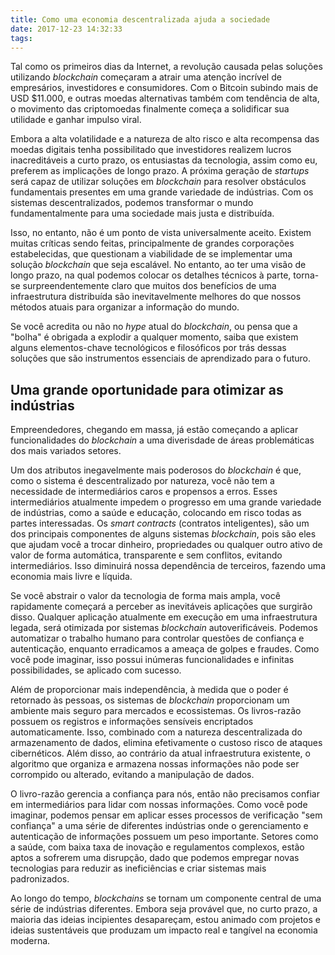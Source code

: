 ```yaml
---
title: Como uma economia descentralizada ajuda a sociedade
date: 2017-12-23 14:32:33
tags:
---
```


Tal como os primeiros dias da Internet, a revolução causada pelas soluções utilizando *blockchain* começaram a atrair uma atenção incrível de empresários, investidores e consumidores. Com o Bitcoin subindo mais de USD $11.000, e outras moedas alternativas também com tendência de alta, o movimento das criptomoedas finalmente começa a solidificar sua utilidade e ganhar impulso viral.
<!-- more -->

Embora a alta volatilidade e a natureza de alto risco e alta recompensa das moedas digitais tenha possibilitado que investidores realizem lucros inacreditáveis a curto prazo, os entusiastas da tecnologia, assim como eu, preferem as implicações de longo prazo. A próxima geração de *startups* será capaz de utilizar soluções em *blockchain* para resolver obstáculos fundamentais presentes em uma grande variedade de indústrias. Com os sistemas descentralizados, podemos transformar o mundo fundamentalmente para uma sociedade mais justa e distribuída.

Isso, no entanto, não é um ponto de vista universalmente aceito. Existem muitas críticas sendo feitas, principalmente de grandes corporações estabelecidas, que questionam a viabilidade de se implementar uma solução *blockchain* que seja escalável. No entanto, ao ter uma visão de longo prazo, na qual podemos colocar os detalhes técnicos à parte, torna-se surpreendentemente claro que muitos dos benefícios de uma infraestrutura distribuída são inevitavelmente melhores do que nossos métodos atuais para organizar a informação do mundo.

Se você acredita ou não no *hype* atual do *blockchain*, ou pensa que a "bolha" é obrigada a explodir a qualquer momento, saiba que existem alguns elementos-chave tecnológicos e filosóficos por trás dessas soluções que são instrumentos essenciais de aprendizado para o futuro.

## Uma grande oportunidade para otimizar as indústrias

Empreendedores, chegando em massa, já estão começando a aplicar funcionalidades do *blockchain* a uma diverisdade de áreas problemáticas dos mais variados setores.

Um dos atributos inegavelmente mais poderosos do *blockchain* é que, como o sistema é descentralizado por natureza, você não tem a necessidade de intermediários caros e propensos a erros. Esses intermediários atualmente impedem o progresso em uma grande variedade de indústrias, como a saúde e educação, colocando em risco todas as partes interessadas. Os *smart contracts* (contratos inteligentes), são um dos principais componentes de alguns sistemas *blockchain*, pois são eles que ajudam você a trocar dinheiro, propriedades ou qualquer outro ativo de valor de forma automática, transparente e sem conflitos, evitando intermediários. Isso diminuirá nossa dependência de terceiros, fazendo uma economia mais livre e líquida.

Se você abstrair o valor da tecnologia de forma mais ampla, você rapidamente começará a perceber as inevitáveis aplicações que surgirão disso. Qualquer aplicação atualmente em execução em uma infraestrutura legada, será otimizada por sistemas *blockchain* autoverificáveis. Podemos automatizar o trabalho humano para controlar questões de confiança e autenticação, enquanto erradicamos a ameaça de golpes e fraudes. Como você pode imaginar, isso possui inúmeras funcionalidades e infinitas possibilidades, se aplicado com sucesso.

Além de proporcionar mais independência, à medida que o poder é retornado às pessoas, os sistemas de *blockchain* proporcionam um ambiente mais seguro para mercados e ecossistemas. Os livros-razão possuem os registros e informações sensíveis encriptados automaticamente. Isso, combinado com a natureza descentralizada do armazenamento de dados, elimina efetivamente o custoso risco de ataques cibernéticos. Além disso, ao contrário da atual infraestrutura existente, o algoritmo que organiza e armazena nossas informações não pode ser corrompido ou alterado, evitando a manipulação de dados.

O livro-razão gerencia a confiança para nós, então não precisamos confiar em intermediários para lidar com nossas informações. Como você pode imaginar, podemos pensar em aplicar esses processos de verificação "sem confiança" a uma série de diferentes indústrias onde o gerenciamento e autenticação de informações possuem um peso importante. Setores como a saúde, com baixa taxa de inovação e regulamentos complexos, estão aptos a sofrerem uma disrupção, dado que podemos empregar novas tecnologias para reduzir as ineficiências e criar sistemas mais padronizados.

Ao longo do tempo, *blockchains* se tornam um componente central de uma série de indústrias diferentes. Embora seja provável que, no curto prazo, a maioria das ideias incipientes desapareçam, estou animado com projetos e ideias sustentáveis ​​que produzam um impacto real e tangível na economia moderna.